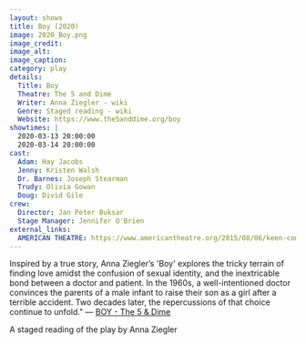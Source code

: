 ```yaml
---
layout: shows
title: Boy (2020)
image: 2020_Boy.png
image_credit: 
image_alt:
image_caption:
category: play
details:
  Title: Boy
  Theatre: The 5 and Dime
  Writer: Anna Ziegler - wiki
  Genre: Staged reading - wiki
  Website: https://www.the5anddime.org/boy
showtimes: |
  2020-03-13 20:00:00
  2020-03-14 20:00:00
cast:
  Adam: Hay Jacobs
  Jenny: Kristen Walsh
  Dr. Barnes: Joseph Stearman
  Trudy: Olivia Gowan
  Doug: Divid Gile
crew:
  Director: Jan Peter Buksar
  Stage Manager: Jennifer O'Brien
external_links:
  AMERICAN THEATRE: https://www.americantheatre.org/2015/08/06/keen-company-to-present-a-world-premiere-kilroy-play/
---
```

Inspired by a true story, Anna Ziegler’s 'Boy' explores the tricky terrain of finding love amidst the confusion of sexual identity, and the inextricable bond between a doctor and patient. In the 1960s, a well-intentioned doctor convinces the parents of a male infant to raise their son as a girl after a terrible accident. Two decades later, the repercussions of that choice continue to unfold." — [BOY - The 5 &amp; Dime](https://www.the5anddime.org/boy)

A staged reading of the play by Anna Ziegler